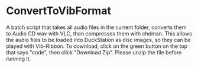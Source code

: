 # ConvertToVibFormat
A batch script that takes all audio files in the current folder, converts them to Audio CD wav with VLC, then compresses them with chdman. This allows the audio files to be loaded into DuckStation as disc images, so they can be played with Vib-Ribbon.
To download, click on the green button on the top that says "code", then click "Download Zip". Please unzip the file before running it.
